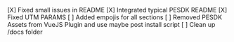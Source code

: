 [X] Fixed small issues in README
[X] Integrated typical PESDK README
[X] Fixed UTM PARAMS
[ ] Added empojis for all sections
[ ] Removed PESDK Assets from VueJS Plugin and use maybe post install script
[ ] Clean up /docs folder
